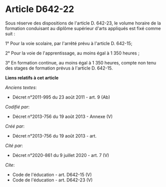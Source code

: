 # Article D642-22

Sous réserve des dispositions de l'article D. 642-23, le volume horaire de la formation conduisant au diplôme supérieur
d'arts appliqués est fixé comme suit : 

1° Pour la voie scolaire, par l'arrêté prévu à l'article D. 642-15; 

2° Pour la voie de l'apprentissage, au moins égal à 1 350 heures ; 

3° En formation continue, au moins égal à 1 350 heures, compte non tenu des stages de formation prévus à l'article D. 642-15.

**Liens relatifs à cet article**

_Anciens textes_:

  - Décret n°2011-995 du 23 août 2011 - art. 9 (Ab)

_Codifié par_:

  - Décret n°2013-756 du 19 août 2013 -  Annexe (V)

_Créé par_:

  - Décret n°2013-756 du 19 août 2013 - art.

_Cité par_:

  - Décret n°2020-861 du 9 juillet 2020 - art. 7 (V)

_Cite_:

  - Code de l'éducation - art. D642-15 (V)
  - Code de l'éducation - art. D642-23 (V)
